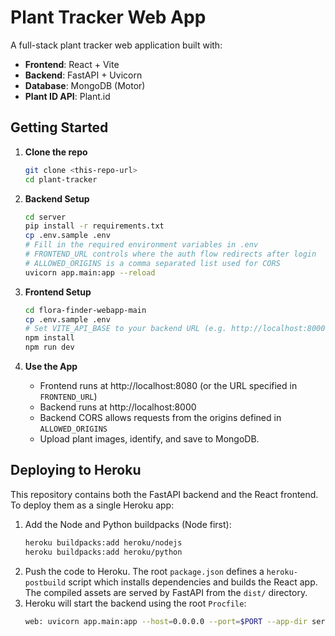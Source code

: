 # Plant Tracker Web App

A full-stack plant tracker web application built with:

- **Frontend**: React + Vite
- **Backend**: FastAPI + Uvicorn
- **Database**: MongoDB (Motor)
- **Plant ID API**: Plant.id

## Getting Started

1. **Clone the repo**  
   ```bash
   git clone <this-repo-url>
   cd plant-tracker
   ```

2. **Backend Setup**
   ```bash
   cd server
   pip install -r requirements.txt
   cp .env.sample .env
   # Fill in the required environment variables in .env
   # FRONTEND_URL controls where the auth flow redirects after login
   # ALLOWED_ORIGINS is a comma separated list used for CORS
   uvicorn app.main:app --reload
   ```

3. **Frontend Setup**
   ```bash
   cd flora-finder-webapp-main
   cp .env.sample .env
   # Set VITE_API_BASE to your backend URL (e.g. http://localhost:8000)
   npm install
   npm run dev
   ```

4. **Use the App**
   - Frontend runs at http://localhost:8080 (or the URL specified in `FRONTEND_URL`)
   - Backend runs at http://localhost:8000
   - Backend CORS allows requests from the origins defined in `ALLOWED_ORIGINS`
   - Upload plant images, identify, and save to MongoDB.

## Deploying to Heroku

This repository contains both the FastAPI backend and the React frontend. To
deploy them as a single Heroku app:

1. Add the Node and Python buildpacks (Node first):
   ```bash
   heroku buildpacks:add heroku/nodejs
   heroku buildpacks:add heroku/python
   ```
2. Push the code to Heroku. The root `package.json` defines a
   `heroku-postbuild` script which installs dependencies and builds the React
   app. The compiled assets are served by FastAPI from the `dist/` directory.
3. Heroku will start the backend using the root `Procfile`:
   ```bash
   web: uvicorn app.main:app --host=0.0.0.0 --port=$PORT --app-dir server
   ```
